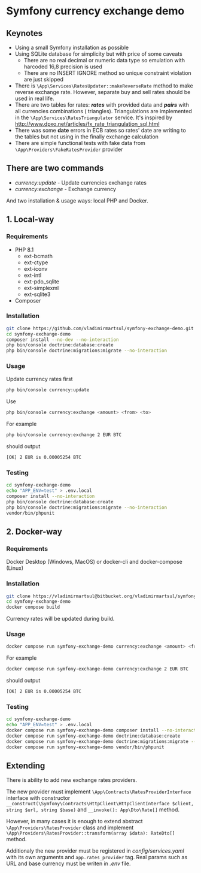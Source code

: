 # Symfony currency exchange demo

## Keynotes

* Using a small Symfony installation as possible
* Using SQLite database for simplicity but with price of some caveats
  * There are no real decimal or numeric data type so emulation with harcoded 16,8 precision is used
  * There are no INSERT IGNORE method so unique constraint violation are just skipped
* There is `\App\Services\RatesUpdater::makeReverseRate` method to make reverse exchange rate. However, separate buy and
  sell rates should be used in real life.
* There are two tables for rates: _**rates**_ with provided data and _**pairs**_ with all currencies combinations (
  triangles). Triangulations are implemented in the `\App\Services\RatesTriangulator` service. It's inspired
  by http://www.dpxo.net/articles/fx_rate_triangulation_sql.html
* There was some **date** errors in ECB rates so rates' date are writing to the tables but not using in the finally
  exchange calculation
* There are simple functional tests with fake data from `\App\Providers\FakeRatesProvider` provider

## There are two commands

* _currency:update_ - Update currencies exchange rates
* _currency:exchange_ - Exchange currency

And two installation & usage ways: local PHP and Docker.

## 1. Local-way

### Requirements

* PHP 8.1
    * ext-bcmath
    * ext-ctype
    * ext-iconv
    * ext-intl
    * ext-pdo_sqlite
    * ext-simplexml
    * ext-sqlite3
* Composer

### Installation

```bash
git clone https://github.com/vladimirmartsul/symfony-exchange-demo.git
cd symfony-exchange-demo
composer install --no-dev --no-interaction
php bin/console doctrine:database:create
php bin/console doctrine:migrations:migrate --no-interaction
```

### Usage

Update currency rates first

```bash
php bin/console currency:update
```

Use

```bash
php bin/console currency:exchange <amount> <from> <to>
```

For example

```bash
php bin/console currency:exchange 2 EUR BTC
```

should output

```bash
[OK] 2 EUR is 0.00005254 BTC
```

### Testing

```bash
cd symfony-exchange-demo
echo "APP_ENV=test" > .env.local
composer install --no-interaction
php bin/console doctrine:database:create
php bin/console doctrine:migrations:migrate --no-interaction
vendor/bin/phpunit
```

## 2. Docker-way

### Requirements

Docker Desktop (Windows, MacOS) or docker-cli and docker-compose (Linux)

### Installation

```bash
git clone https://vladimirmartsul@bitbucket.org/vladimirmartsul/symfony-exchange-demo.git
cd symfony-exchange-demo
docker compose build
```

Currency rates will be updated during build.

### Usage

```bash
docker compose run symfony-exchange-demo currency:exchange <amount> <from> <to>
```

For example

```bash
docker compose run symfony-exchange-demo currency:exchange 2 EUR BTC
```

should output

```bash
[OK] 2 EUR is 0.00005254 BTC
```

### Testing

```bash
cd symfony-exchange-demo
echo "APP_ENV=test" > .env.local
docker compose run symfony-exchange-demo composer install --no-interaction
docker compose run symfony-exchange-demo doctrine:database:create
docker compose run symfony-exchange-demo doctrine:migrations:migrate --no-interaction
docker compose run symfony-exchange-demo vendor/bin/phpunit
```

## Extending

There is ability to add new exchange rates providers.

The new provider must implement `\App\Contracts\RatesProviderInterface` interface with constructor `__construct(\Symfony\Contracts\HttpClient\HttpClientInterface $client, string $url, string $base)` and `__invoke(): App\Dto\Rate[]` method.

However, in many cases it is enough to extend abstract `\App\Providers\RatesProvider` class and
implement `\App\Providers\RatesProvider::transform(array $data): RateDto[]` method.

Additionaly the new provider must be registered in _config/services.yaml_ with its own arguments and `app.rates_provider` tag. Real params such as URL and base currency must be writen in _.env_ file.
